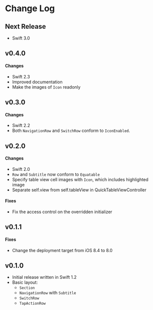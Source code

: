 # Change Log

## Next Release

* Swift 3.0

## v0.4.0

#### Changes

* Swift 2.3
* Improved documentation
* Make the images of `Icon` readonly

## v0.3.0

#### Changes

* Swift 2.2
* Both `NavigationRow` and `SwitchRow` conform to `IconEnabled`.

## v0.2.0

#### Changes

* Swift 2.0
* `Row` and `Subtitle` now conform to `Equatable`
* Specify table view cell images with `Icon`, which includes highlighted image
* Separate self.view from self.tableView in QuickTableViewController

#### Fixes

* Fix the access control on the overridden initializer

## v0.1.1

#### Fixes

* Change the deployment target from iOS 8.4 to 8.0

## v0.1.0

* Initial release written in Swift 1.2
* Basic layout:
  * `Section`
  * `NavigationRow` with `Subtitle`
  * `SwitchRow`
  * `TapActionRow`
